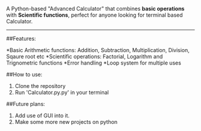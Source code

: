 A Python-based "Advanced   Calculator" that combines **basic operations** with **Scientific functions**, perfect for anyone looking for terminal based Calculator.

---

##Features:

*Basic Arithmetic functions: Addition, Subtraction, Multiplication, Division, Sqaure root etc
*Scientific operations: Factorial, Logarithm and Trignometric functions
*Error handling
*Loop system for multiple uses

##How to use:

1. Clone the repository
2. Run 'Calculator.py.py' in your terminal

##Future plans:

1. Add use of GUI into it.
2. Make some more new projects on python


